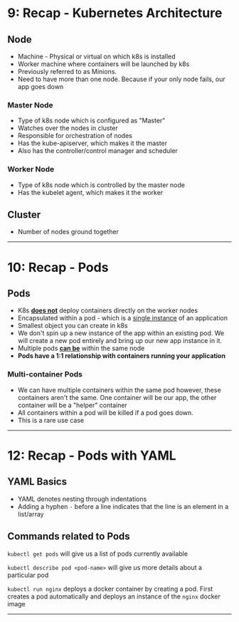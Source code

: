 # 9: Recap - Kubernetes Architecture

## Node
- Machine - Physical or virtual on which k8s is installed
- Worker machine where containers will be launched by k8s
- Previously referred to as Minions.
- Need to have more than one node. Because if your only node fails, our app goes down
### Master Node
- Type of k8s node which is configured as "Master"
- Watches over the nodes in cluster
- Responsible for orchestration of nodes
- Has the kube-apiserver, which makes it the master
- Also has the controller/control manager and scheduler
### Worker Node
- Type of k8s node which is controlled by the master node
- Has the kubelet agent, which makes it the worker

## Cluster
- Number of nodes ground together

---

# 10: Recap - Pods

## Pods
- K8s <ins>**does not**</ins> deploy containers directly on the worker nodes
- Encapsulated within a pod - which is a <ins>single instance</ins> of an application
- Smallest object you can create in k8s
- We don't spin up a new instance of the app within an existing pod. We will create a new pod entirely and bring up our new app instance in it.
- Multiple pods <ins>**can be**</ins> within the same node
- **Pods have a 1:1 relationship with containers running your application**
### Multi-container Pods
- We can have multiple containers within the same pod however, these containers aren't the same. One container will be our app, the other container will be a "helper" container
- All containers within a pod will be killed if a pod goes down.
- This is a rare use case

---

# 12: Recap - Pods with YAML

## YAML Basics
- YAML denotes nesting through indentations
- Adding a hyphen `-` before a line indicates that the line is an element in a list/array

## Commands related to Pods
`kubectl get pods` will give us a list of pods currently available

`kubectl describe pod <pod-name>` will give us more details about a particular pod

`kubectl run nginx` deploys a docker container by creating a pod. First creates a pod automatically and deploys an instance of the `nginx` docker image

---